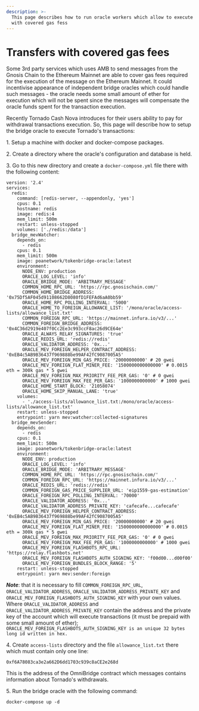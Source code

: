 ```yaml
---
description: >-
  This page describes how to run oracle workers which allow to execute transfers
  with covered gas fess
---
```


# Transfers with covered gas fees

Some 3rd party services which uses AMB to send messages from the Gnosis Chain to the Ethereum Mainnet are able to cover gas fees required for the execution of the message on the Ethereum Mainnet. It could incentivise appearance of independent bridge oracles which could handle such messages - the oracle needs some small amount of ether for execution which will not be spent since the messages will compensate the oracle funds spent for the transaction execution.

Recently Tornado Cash Nova introduces for their users ability to pay for withdrawal transactions execution. So, this page will describe how to setup the bridge oracle to execute Tornado's transactions:

1\. Setup a machine with docker and docker-compose packages.

2\. Create a directory where the oracle's configuration and database is held.

3\. Go to this new directory and create a `docker-compose.yml` file there with the following content:

```
version: '2.4'
services:
  redis:
    command: [redis-server, --appendonly, 'yes']
    cpus: 0.1
    hostname: redis
    image: redis:4
    mem_limit: 500m
    restart: unless-stopped
    volumes: ['./redis:/data']
  bridge_mevWatcher:
    depends_on: 
      - redis
    cpus: 0.1
    mem_limit: 500m
    image: poanetwork/tokenbridge-oracle:latest
    environment:
      NODE_ENV: production
      ORACLE_LOG_LEVEL: 'info'
      ORACLE_BRIDGE_MODE: 'ARBITRARY_MESSAGE'
      COMMON_HOME_RPC_URL: 'https://rpc.gnosischain.com/'
      COMMON_HOME_BRIDGE_ADDRESS: '0x75Df5AF045d91108662D8080fD1FEFAd6aA0bb59'
      ORACLE_HOME_RPC_POLLING_INTERVAL: '5000'
      ORACLE_HOME_TO_FOREIGN_ALLOWANCE_LIST: '/mono/oracle/access-lists/allowance_list.txt'
      COMMON_FOREIGN_RPC_URL: 'https://mainnet.infura.io/v3/...'
      COMMON_FOREIGN_BRIDGE_ADDRESS: '0x4C36d2919e407f0Cc2Ee3c993ccF8ac26d9CE64e'
      ORACLE_ALWAYS_RELAY_SIGNATURES: 'true'
      ORACLE_REDIS_URL: 'redis://redis'
      ORACLE_VALIDATOR_ADDRESS: '0x...'
      ORACLE_MEV_FOREIGN_HELPER_CONTRACT_ADDRESS: '0xEB4c5AB9B36437f969888be99AF42fC9087005A5'
      ORACLE_MEV_FOREIGN_MIN_GAS_PRICE: '20000000000' # 20 gwei
      ORACLE_MEV_FOREIGN_FLAT_MINER_FEE: '1500000000000000' # 0.0015 eth = 300k gas * 5 gwei
      ORACLE_MEV_FOREIGN_MAX_PRIORITY_FEE_PER_GAS: '0' # 0 gwei
      ORACLE_MEV_FOREIGN_MAX_FEE_PER_GAS: '1000000000000' # 1000 gwei
      ORACLE_HOME_START_BLOCK: '21058074'
      ORACLE_HOME_SKIP_MANUAL_LANE: 'true'
    volumes:
      - './access-lists/allowance_list.txt:/mono/oracle/access-lists/allowance_list.txt'
    restart: unless-stopped
    entrypoint: yarn mev:watcher:collected-signatures
  bridge_mevSender:
    depends_on: 
      - redis
    cpus: 0.1
    mem_limit: 500m
    image: poanetwork/tokenbridge-oracle:latest
    environment:
      NODE_ENV: production
      ORACLE_LOG_LEVEL: 'info'
      ORACLE_BRIDGE_MODE: 'ARBITRARY_MESSAGE'
      COMMON_HOME_RPC_URL: 'https://rpc.gnosischain.com/'
      COMMON_FOREIGN_RPC_URL: 'https://mainnet.infura.io/v3/...'
      ORACLE_REDIS_URL: 'redis://redis'
      COMMON_FOREIGN_GAS_PRICE_SUPPLIER_URL: 'eip1559-gas-estimation'
      ORACLE_FOREIGN_RPC_POLLING_INTERVAL: '70000'
      ORACLE_VALIDATOR_ADDRESS: '0x...'
      ORACLE_VALIDATOR_ADDRESS_PRIVATE_KEY: 'cafecafe...cafecafe'
      ORACLE_MEV_FOREIGN_HELPER_CONTRACT_ADDRESS: '0xEB4c5AB9B36437f969888be99AF42fC9087005A5'
      ORACLE_MEV_FOREIGN_MIN_GAS_PRICE: '20000000000' # 20 gwei
      ORACLE_MEV_FOREIGN_FLAT_MINER_FEE: '1500000000000000' # 0.0015 eth = 300k gas * 5 gwei
      ORACLE_MEV_FOREIGN_MAX_PRIORITY_FEE_PER_GAS: '0' # 0 gwei
      ORACLE_MEV_FOREIGN_MAX_FEE_PER_GAS: '1000000000000' # 1000 gwei
      ORACLE_MEV_FOREIGN_FLASHBOTS_RPC_URL: 'https://relay.flashbots.net'
      ORACLE_MEV_FOREIGN_FLASHBOTS_AUTH_SIGNING_KEY: 'f00d00...d00f00'
      ORACLE_MEV_FOREIGN_BUNDLES_BLOCK_RANGE: '5'
    restart: unless-stopped
    entrypoint: yarn mev:sender:foreign
```

&#x20;   _**Note**_: that it is necessary to fill `COMMON_FOREIGN_RPC_URL`, `ORACLE_VALIDATOR_ADDRESS`, `ORACLE_VALIDATOR_ADDRESS_PRIVATE_KEY` and `ORACLE_MEV_FOREIGN_FLASHBOTS_AUTH_SIGNING_KEY` with your own values. Where `ORACLE_VALIDATOR_ADDRESS` and `ORACLE_VALIDATOR_ADDRESS_PRIVATE_KEY` contain the address and the private key of the account which will execute transactions (it must be prepaid with some small amount of ether);  `ORACLE_MEV_FOREIGN_FLASHBOTS_AUTH_SIGNING_KEY is an unique 32 bytes long id written in hex.`

4\. Create `access-lists` directory and the file `allowance_list.txt` there which must contain only one line:

```
0xf6A78083ca3e2a662D6dd1703c939c8aCE2e268d 
```

This is the address of the OmniBridge contract which messages contains information about Tornado's withdrawals.

5\. Run the bridge oracle with the following command:

```
docker-compose up -d
```




